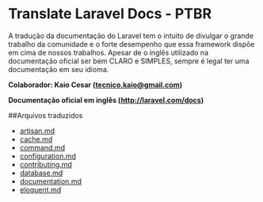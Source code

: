 ﻿# Translate Laravel Docs - PTBR

 A tradução da documentação do Laravel tem o intuito de divulgar o grande trabalho da comunidade e o forte desempenho que 
 essa framework dispõe em cima de nossos trabalhos. Apesar de o inglês utilizado na  documentação oficial ser bem CLARO e SIMPLES, sempre é legal ter uma documentação em seu idioma.

**Colaborador: Kaio Cesar (tecnico.kaio@gmail.com)**

**Documentação oficial em inglês (http://laravel.com/docs)**

##Arquivos traduzidos
- [artisan.md](https://github.com/kaiocesar/laravel4-docs-ptbr/blob/master/artisan.md)
- [cache.md](https://github.com/kaiocesar/laravel4-docs-ptbr/blob/master/cache.md)
- [command.md](https://github.com/kaiocesar/laravel4-docs-ptbr/command.md)
- [configuration.md](https://github.com/kaiocesar/laravel4-docs-ptbr/configuration.md)
- [contributing.md](https://github.com/kaiocesar/laravel4-docs-ptbr/contributing.md)
- [database.md](https://github.com/kaiocesar/laravel4-docs-ptbr/database.md)
- [documentation.md](https://github.com/kaiocesar/laravel4-docs-ptbr/documentation.md)
- [eloquent.md](https://github.com/kaiocesar/laravel4-docs-ptbr/eloquent.md)
